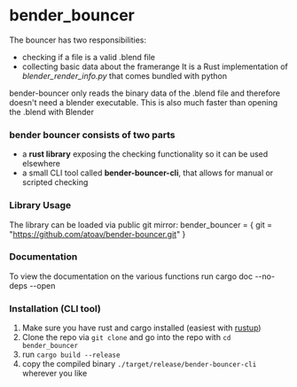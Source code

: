 # bender_bouncer

The bouncer has two responsibilities:
- checking if a file is a valid .blend file
- collecting basic data about the framerange
It is a Rust implementation of *blender_render_info.py* that comes bundled with python

bender-bouncer only reads the binary data of the .blend file and therefore
doesn't need a blender executable. This is also much faster than opening the
.blend with Blender

### bender bouncer consists of two parts
- a **rust library** exposing the checking functionality so it can be used elsewhere
- a small CLI tool called **bender-bouncer-cli**, that allows for manual or scripted checking

### Library Usage
The library can be loaded via public git mirror:
   bender_bouncer = { git = "https://github.com/atoav/bender-bouncer.git" }

### Documentation
To view the documentation on the various functions run
    cargo doc --no-deps --open

### Installation (CLI tool)
1. Make sure you have rust and cargo installed (easiest with [rustup](http://rustup.rs))
2. Clone the repo via `git clone` and go into the repo with `cd bender_bouncer`
3. run `cargo build --release`
4. copy the compiled binary `./target/release/bender-bouncer-cli` wherever you like

